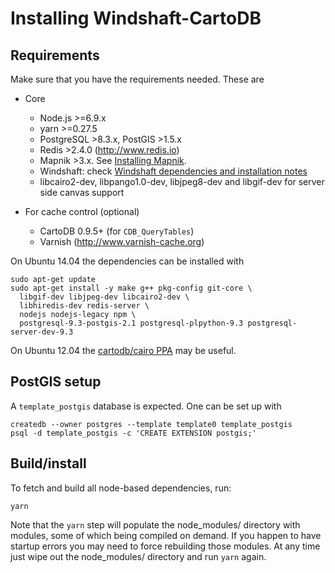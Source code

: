 # Installing Windshaft-CartoDB #

## Requirements ##
Make sure that you have the requirements needed. These are

- Core
  - Node.js >=6.9.x
  - yarn >=0.27.5
  - PostgreSQL >8.3.x, PostGIS >1.5.x
  - Redis >2.4.0 (http://www.redis.io)
  - Mapnik >3.x. See [Installing Mapnik](https://github.com/CartoDB/Windshaft#installing-mapnik).
  - Windshaft: check [Windshaft dependencies and installation notes](https://github.com/CartoDB/Windshaft#dependencies)
  - libcairo2-dev, libpango1.0-dev, libjpeg8-dev and libgif-dev for server side canvas support

- For cache control (optional)
  - CartoDB 0.9.5+ (for `CDB_QueryTables`)
  - Varnish (http://www.varnish-cache.org)

On Ubuntu 14.04 the dependencies can be installed with

```shell
sudo apt-get update
sudo apt-get install -y make g++ pkg-config git-core \
  libgif-dev libjpeg-dev libcairo2-dev \
  libhiredis-dev redis-server \
  nodejs nodejs-legacy npm \
  postgresql-9.3-postgis-2.1 postgresql-plpython-9.3 postgresql-server-dev-9.3
```

On Ubuntu 12.04 the [cartodb/cairo PPA](https://launchpad.net/~cartodb/+archive/ubuntu/cairo) may be useful.

## PostGIS setup ##

A `template_postgis` database is expected. One can be set up with

```shell
createdb --owner postgres --template template0 template_postgis
psql -d template_postgis -c 'CREATE EXTENSION postgis;'
```

## Build/install ##

To fetch and build all node-based dependencies, run:

```
yarn
```

Note that the ```yarn``` step will populate the node_modules/
directory with modules, some of which being compiled on demand. If you
happen to have startup errors you may need to force rebuilding those
modules. At any time just wipe out the node_modules/ directory and run
```yarn``` again.
